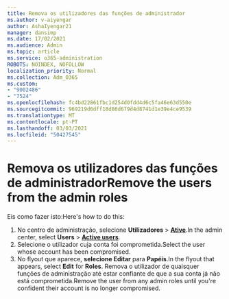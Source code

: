 ```yaml
---
title: Remova os utilizadores das funções de administrador
ms.author: v-aiyengar
author: AshaIyengar21
manager: dansimp
ms.date: 17/02/2021
ms.audience: Admin
ms.topic: article
ms.service: o365-administration
ROBOTS: NOINDEX, NOFOLLOW
localization_priority: Normal
ms.collection: Adm_O365
ms.custom:
- "9002486"
- "7524"
ms.openlocfilehash: fc4bd22861fbc1d254d0fdd4d6c5fa46e63d550e
ms.sourcegitcommit: 969219d6dff18d86d679d4d8741d1e39e4ce9539
ms.translationtype: MT
ms.contentlocale: pt-PT
ms.lasthandoff: 03/03/2021
ms.locfileid: "50427545"
---
```

# <a name="remove-the-users-from-the-admin-roles"></a><span data-ttu-id="90989-102">Remova os utilizadores das funções de administrador</span><span class="sxs-lookup"><span data-stu-id="90989-102">Remove the users from the admin roles</span></span>

<span data-ttu-id="90989-103">Eis como fazer isto:</span><span class="sxs-lookup"><span data-stu-id="90989-103">Here's how to do this:</span></span>

1. <span data-ttu-id="90989-104">No centro de administração, selecione **Utilizadores**  >  [**Ative**](https://go.microsoft.com/fwlink/p/?linkid=834822).</span><span class="sxs-lookup"><span data-stu-id="90989-104">In the admin center, select **Users** > [**Active users**](https://go.microsoft.com/fwlink/p/?linkid=834822).</span></span>
1. <span data-ttu-id="90989-105">Selecione o utilizador cuja conta foi comprometida.</span><span class="sxs-lookup"><span data-stu-id="90989-105">Select the user whose account has been compromised.</span></span>
1. <span data-ttu-id="90989-106">No flyout que aparece, **selecione Editar** para **Papéis**.</span><span class="sxs-lookup"><span data-stu-id="90989-106">In the flyout that appears, select **Edit** for **Roles**.</span></span> <span data-ttu-id="90989-107">Remova o utilizador de quaisquer funções de administração até estar confiante de que a sua conta já não está comprometida.</span><span class="sxs-lookup"><span data-stu-id="90989-107">Remove the user from any admin roles until you're confident their account is no longer compromised.</span></span>

